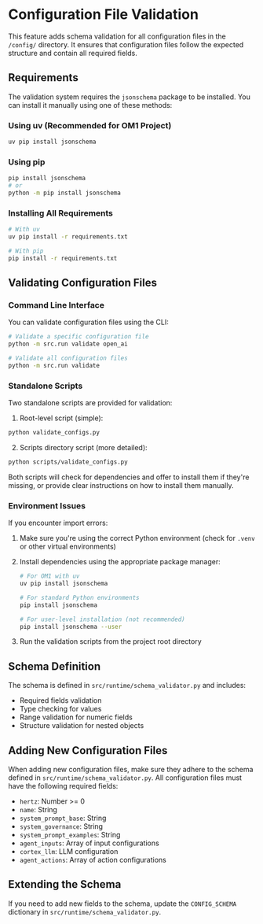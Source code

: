 # Configuration File Validation

This feature adds schema validation for all configuration files in the `/config/` directory. It ensures that configuration files follow the expected structure and contain all required fields.

## Requirements

The validation system requires the `jsonschema` package to be installed. You can install it manually using one of these methods:

### Using uv (Recommended for OM1 Project)

```bash
uv pip install jsonschema
```

### Using pip

```bash
pip install jsonschema
# or
python -m pip install jsonschema
```

### Installing All Requirements

```bash
# With uv
uv pip install -r requirements.txt

# With pip
pip install -r requirements.txt
```

## Validating Configuration Files

### Command Line Interface

You can validate configuration files using the CLI:

```bash
# Validate a specific configuration file
python -m src.run validate open_ai

# Validate all configuration files
python -m src.run validate
```

### Standalone Scripts

Two standalone scripts are provided for validation:

1. Root-level script (simple):
```bash
python validate_configs.py
```

2. Scripts directory script (more detailed):
```bash
python scripts/validate_configs.py
```

Both scripts will check for dependencies and offer to install them if they're missing, or provide clear instructions on how to install them manually.

### Environment Issues

If you encounter import errors:

1. Make sure you're using the correct Python environment (check for `.venv` or other virtual environments)
2. Install dependencies using the appropriate package manager:

   ```bash
   # For OM1 with uv
   uv pip install jsonschema
   
   # For standard Python environments
   pip install jsonschema
   
   # For user-level installation (not recommended)
   pip install jsonschema --user
   ```

3. Run the validation scripts from the project root directory

## Schema Definition

The schema is defined in `src/runtime/schema_validator.py` and includes:

- Required fields validation
- Type checking for values
- Range validation for numeric fields
- Structure validation for nested objects

## Adding New Configuration Files

When adding new configuration files, make sure they adhere to the schema defined in `src/runtime/schema_validator.py`. All configuration files must have the following required fields:

- `hertz`: Number >= 0
- `name`: String
- `system_prompt_base`: String
- `system_governance`: String
- `system_prompt_examples`: String
- `agent_inputs`: Array of input configurations
- `cortex_llm`: LLM configuration
- `agent_actions`: Array of action configurations

## Extending the Schema

If you need to add new fields to the schema, update the `CONFIG_SCHEMA` dictionary in `src/runtime/schema_validator.py`. 